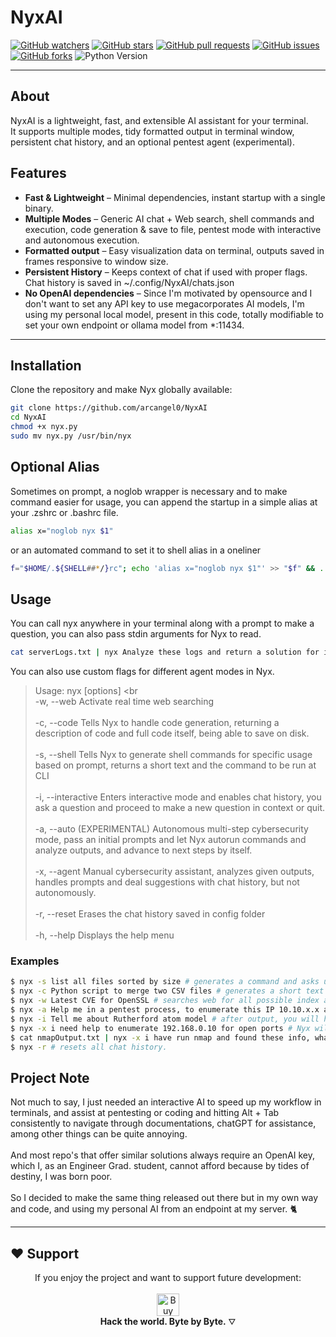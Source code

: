 # NyxAI
[![GitHub watchers](https://img.shields.io/github/watchers/ARCANGEL0/NyxAI.svg?style=flat-square&color=4c1)](https://github.com/ARCANGEL0/NyxAI/watchers)
[![GitHub stars](https://img.shields.io/github/stars/ARCANGEL0/NyxAI.svg?style=flat-square&color=4c1)](https://github.com/ARCANGEL0/NyxAI/stargazers)
[![GitHub pull requests](https://img.shields.io/github/issues-pr/ARCANGEL0/NyxAI.svg?style=flat-square&color=4c1)](https://github.com/ARCANGEL0/NyxAI/pulls)
[![GitHub issues](https://img.shields.io/github/issues/ARCANGEL0/NyxAI.svg?style=flat-square&color=4c1)](https://github.com/ARCANGEL0/NyxAI/issues)
[![GitHub forks](https://img.shields.io/github/forks/ARCANGEL0/NyxAI.svg?style=flat-square&color=4c1)](https://github.com/ARCANGEL0/NyxAI/network/members)
![Python Version](https://img.shields.io/badge/python-3.10%2B-blue?style=flat-square)

-----------

## About 

NyxAI is a lightweight, fast, and extensible AI assistant for your terminal.  
It supports multiple modes, tidy formatted output in terminal window, persistent chat history, and an optional pentest agent (experimental).

## Features

- **Fast & Lightweight** – Minimal dependencies, instant startup with a single binary.
- **Multiple Modes** – Generic AI chat + Web search, shell commands and execution, code generation & save to file, pentest mode with interactive and autonomous execution.
- **Formatted output** – Easy visualization data on terminal, outputs saved in frames responsive to window size.
- **Persistent History** – Keeps context of chat if used with proper flags. Chat history is saved in ~/.config/NyxAI/chats.json
- **No OpenAI dependencies** – Since I'm motivated by opensource and I don't want to set any API key to use megacorporates AI models, I'm using my personal local model, present in this code, totally modifiable to set your own endpoint or ollama model from *:11434.
 
---

## Installation

Clone the repository and make Nyx globally available:

```bash
git clone https://github.com/arcangel0/NyxAI
cd NyxAI
chmod +x nyx.py
sudo mv nyx.py /usr/bin/nyx
```

## Optional Alias

Sometimes on prompt, a noglob wrapper is necessary and to make command easier for usage, you can append the startup in a simple alias at your .zshrc or .bashrc file.

```bash
alias x="noglob nyx $1"
```

or an automated command to set it to shell alias in a oneliner

```bash
f="$HOME/.${SHELL##*/}rc"; echo 'alias x="noglob nyx $1"' >> "$f" && . "$f"
```

## Usage 

You can call nyx anywhere in your terminal along with a prompt to make a question, you can also pass stdin arguments for Nyx to read.

```bash
cat serverLogs.txt | nyx Analyze these logs and return a solution for it
```

You can also use custom flags for different agent modes in Nyx.

> Usage: nyx [options] <question or prompt> <br<br>
> -w, --web         Activate real time web searching <br><br>
> -c, --code        Tells Nyx to handle code generation, returning a description of code and full code itself, being able to save on disk. <br><br>
> -s, --shell        Tells Nyx to generate shell commands for specific usage based on prompt, returns a short text and the command to be run at CLI <br><br>
> -i, --interactive Enters interactive mode and enables chat history, you ask a question and proceed to make a new question in context or quit. <br><br>
> -a, --auto        (EXPERIMENTAL) Autonomous multi-step cybersecurity mode, pass an initial prompts and let Nyx autorun commands and analyze outputs, and advance to next steps by itself. <br><br>
> -x, --agent       Manual cybersecurity assistant, analyzes given outputs, handles prompts and deal suggestions with chat history, but not autonomously. <br><br>
> -r, --reset       Erases the chat history saved in config folder <br><br>
> -h, --help        Displays the help menu <br>

### Examples
```bash 
$ nyx -s list all files sorted by size # generates a command and asks user if he wants to Run it. 
$ nyx -c Python script to merge two CSV files # generates a short text and full python code, and asks user to copy code or save as a file in local dir.
$ nyx -w Latest CVE for OpenSSL # searches web for all possible index and findings on user prompt (CVE searches)
$ nyx -a Help me in a pentest process, to enumerate this IP 10.10.x.x and get a webshell # Nyx will provide suggestions and commands to be run and ask authorization to run them, after running he will self collect the logs, analyze and suggest next steps and repeat the cycle.
$ nyx -i Tell me about Rutherford atom model # after output, you will have option to ask a new question i.e: ''What about Schrodinger model?'' and continue conversation in context.
$ nyx -x i need help to enumerate 192.168.0.10 for open ports # Nyx will return a small and a list of commands to be run by user, and ask them to retrieve the logs by calling command again, as in example below
$ cat nmapOutput.txt | nyx -x i have run nmap and found these info, what do you suggest now? # Continues conversation saved on chat.json, analyzes nmap output and proceeds to suggest next steps
$ nyx -r # resets all chat history.
```



## Project Note

Not much to say, I just needed an interactive AI to speed up my workflow in terminals, and assist at pentesting or coding and hitting Alt + Tab consistently to navigate through documentations, chatGPT for assistance, among other things can be quite annoying. <br><br>
And most repo's that offer similar solutions always require an OpenAI key, which I, as an Engineer Grad. student, cannot afford because by tides of destiny, I was born poor. <br><br>
So I decided to make the same thing released out there but in my own way and code, and using my personal AI from an endpoint at my server. 🐈

---

## ❤️ Support


<div align="center">
  <center> 
    If you enjoy the project and want to support future development:
<br><br>
<a href='https://ko-fi.com/J3J7WTYV7' target='_blank'><img height='36' style='border:0px;height:36px;' src='https://storage.ko-fi.com/cdn/kofi3.png?v=6' border='0' alt='Buy Me a Coffee at ko-fi.com' /></a>
<br>
<strong>Hack the world. Byte by Byte.</strong> ⛛
</center>
</div>
